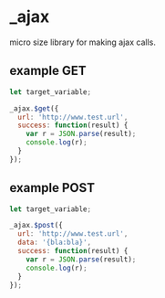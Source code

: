 # _ajax
micro size library for making ajax calls.


## example GET
```javascript
let target_variable;

_ajax.$get({
  url: 'http://www.test.url',
  success: function(result) {
    var r = JSON.parse(result);
    console.log(r);
  }
});
```
## example POST
```javascript
let target_variable;

_ajax.$post({
  url: 'http://www.test.url',
  data: '{bla:bla}',
  success: function(result) {
    var r = JSON.parse(result);
    console.log(r);
  }
});
```